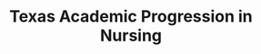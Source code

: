 ---
layout: portfolio
title: Texas Academic Progression in Nursing 
year: 2015
link: "http://texasapin.org/"
image: texas-apin.jpg
tags: drupal, wordpress
description: 
role:  Front-End Devleoper
published: yes
---